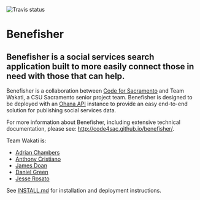 ![Travis status](https://travis-ci.org/wakati/benefisher.svg?branch=master)
# Benefisher

## Benefisher is a social services search application built to more easily connect those in need with those that can help.
Benefisher is a collaboration between [Code for Sacramento](http://code4sac.org) and Team Wakati, a CSU Sacramento senior project team. Benefisher is designed to be deployed with an [Ohana API](http://ohanapi.org/) instance to provide an easy end-to-end solution for publishing social services data.

For more information about Benefisher, including extensive technical documentation, please see: http://code4sac.github.io/benefisher/.

Team Wakati is:
- [Adrian Chambers](https://github.com/Terrell707)
- [Anthony Cristiano](https://github.com/Anthoknee)
- [James Doan](https://github.com/mrjamesdoan)
- [Daniel Green](https://github.com/dangr1)
- [Jesse Rosato](https://github.com/jesserosato)

See [INSTALL.md](https://github.com/wakati/benefisher/blob/master/INSTALL.md) for installation and deployment instructions.
